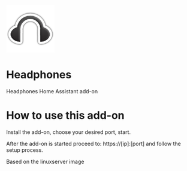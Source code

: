 [![](logo.png)](https://github.com/rembo10/headphones)

# Headphones

Headphones Home Assistant add-on

# How to use this add-on

Install the add-on, choose your desired port, start.

After the add-on is started proceed to: https://[ip]:[port] and follow the setup process.

Based on the linuxserver image

